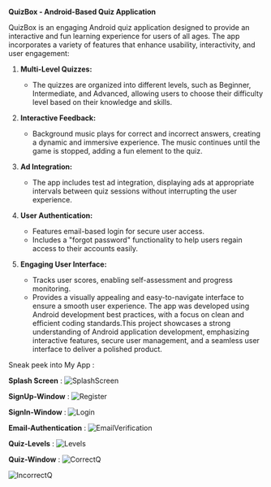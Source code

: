 **QuizBox - Android-Based Quiz Application**  

QuizBox is an engaging Android quiz application designed to provide an interactive and fun learning experience for users of all ages. The app incorporates a variety of features that enhance usability, interactivity, and user engagement:  
1. **Multi-Level Quizzes:**  
   - The quizzes are organized into different levels, such as Beginner, Intermediate, and Advanced, allowing users to choose their difficulty level based on their knowledge and skills.  

2. **Interactive Feedback:**  
   - Background music plays for correct and incorrect answers, creating a dynamic and immersive experience. The music continues until the game is stopped, adding a fun element to the quiz.  

3. **Ad Integration:**  
   - The app includes test ad integration, displaying ads at appropriate intervals between quiz sessions without interrupting the user experience.  

4. **User Authentication:**  
   - Features email-based login for secure user access.  
   - Includes a "forgot password" functionality to help users regain access to their accounts easily.  

5. **Engaging User Interface:**  
   - Tracks user scores, enabling self-assessment and progress monitoring.  
   - Provides a visually appealing and easy-to-navigate interface to ensure a smooth user experience.
The app was developed using Android development best practices, with a focus on clean and efficient coding standards.This project showcases a strong understanding of Android application development, emphasizing interactive features, secure user management, and a seamless user interface to deliver a polished product.
 
 Sneak peek into My App :
 
 **Splash Screen** :
 ![SplashScreen](https://github.com/user-attachments/assets/5e66b4b5-99cf-47dd-bcc0-68b27953c376)
 
**SignUp-Window** :
![Register](https://github.com/user-attachments/assets/51b91cc2-ab38-4f44-a864-e83d1c6d3b1f)

**SignIn-Window** :
![Login](https://github.com/user-attachments/assets/bc78a0ed-73e2-4708-bba3-41f7ac90d5fa)

**Email-Authentication** :
![EmailVerification](https://github.com/user-attachments/assets/ba30a0c3-f912-44c2-80d4-5996c64722bf)

**Quiz-Levels** :
![Levels](https://github.com/user-attachments/assets/20f71953-434f-4064-afc6-955cee4a93dc)

**Quiz-Window** :
![CorrectQ](https://github.com/user-attachments/assets/e309c1f5-abe9-4660-8cf8-0b23cf186da8)

![IncorrectQ](https://github.com/user-attachments/assets/7cf4be05-832e-4508-892e-1acdeff2f2d7)
